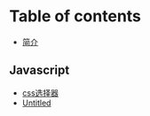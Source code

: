 # Table of contents

* [简介](README.md)

## Javascript

* [css选择器](javascript/css-xuan-ze-qi.md)
* [Untitled](javascript/untitled.md)

